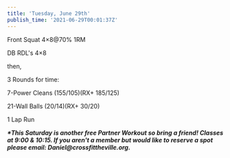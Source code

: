 ```yaml
---
title: 'Tuesday, June 29th'
publish_time: '2021-06-29T00:01:37Z'
---
```


Front Squat 4×8\@70% 1RM

DB RDL's 4×8

then,

3 Rounds for time:

7-Power Cleans (155/105)(RX+ 185/125)

21-Wall Balls (20/14)(RX+ 30/20)

1 Lap Run

***\*This Saturday is another free Partner Workout so bring a friend!
Classes at 9:00 & 10:15. If you aren't a member but would like to
reserve a spot please email: Daniel\@crossfittheville.org.***
